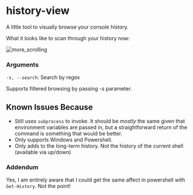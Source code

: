 # history-view
A little tool to visually browse your console history.

What it looks like to scan through your history now:
    
![more_scrolling](https://user-images.githubusercontent.com/479566/122635631-f2fa5d80-d099-11eb-9e72-cb83441c1c54.gif)

### Arguments

`-s, --search`: Search by regex

Supports filtered browsing by passing -s parameter. 

## Known Issues Because 

- Still uses `subprocess` to invoke. It should be _mostly_ the same given that environment variables are passed in, but a straightforward return of the command is something that would be better.
- Only supports Windows and Powershell.
- Only adds to the long-term history. Not the history of the current shell (available via up/down)

### Addendum

Yes, I am entirely aware that I could get the same affect in powershell with `Get-History`. Not the point!